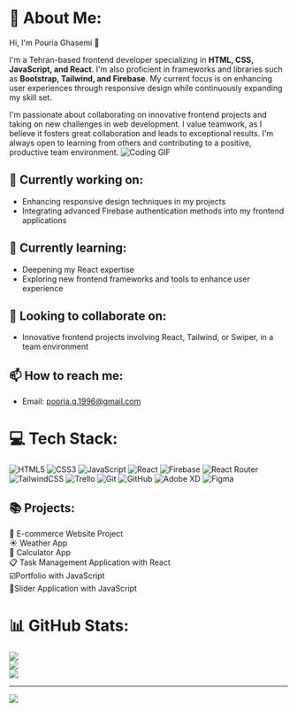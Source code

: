 # 💫 About Me:
Hi, I'm Pouria Ghasemi 👋

I'm a Tehran-based frontend developer specializing in **HTML, CSS, JavaScript, and React**. I'm also proficient in frameworks and libraries such as **Bootstrap, Tailwind, and Firebase**. My current focus is on enhancing user experiences through responsive design while continuously expanding my skill set.

I'm passionate about collaborating on innovative frontend projects and taking on new challenges in web development. I value teamwork, as I believe it fosters great collaboration and leads to exceptional results. I'm always open to learning from others and contributing to a positive, productive team environment.
![Coding GIF](https://i.giphy.com/media/v1.Y2lkPTc5MGI3NjExd3o2OXl3Nmk1OHhmb3lzczcxd2RlbzR1OWhxMzV5OGlhdTBnNTl1MiZlcD12MV9pbnRlcm5hbF9naWZfYnlfaWQmY3Q9Zw/1iNIkQBAwEkUuTpikf/giphy.gif)

## 🔭 Currently working on:
- Enhancing responsive design techniques in my projects
- Integrating advanced Firebase authentication methods into my frontend applications

## 🌱 Currently learning:
- Deepening my React expertise
- Exploring new frontend frameworks and tools to enhance user experience

## 👯 Looking to collaborate on:
- Innovative frontend projects involving React, Tailwind, or Swiper, in a team environment

## 📫 How to reach me:
- Email: [pooria.q.1996@gmail.com](mailto:pooria.q.1996@gmail.com)

# 💻 Tech Stack:
![HTML5](https://img.shields.io/badge/html5-%23E34F26.svg?style=for-the-badge&logo=html5&logoColor=white) ![CSS3](https://img.shields.io/badge/css3-%231572B6.svg?style=for-the-badge&logo=css3&logoColor=white) ![JavaScript](https://img.shields.io/badge/javascript-%23323330.svg?style=for-the-badge&logo=javascript&logoColor=%23F7DF1E) ![React](https://img.shields.io/badge/react-%2320232a.svg?style=for-the-badge&logo=react&logoColor=%2361DAFB) ![Firebase](https://img.shields.io/badge/firebase-%23039BE5.svg?style=for-the-badge&logo=firebase) ![React Router](https://img.shields.io/badge/React_Router-CA4245?style=for-the-badge&logo=react-router&logoColor=white) ![TailwindCSS](https://img.shields.io/badge/tailwindcss-%2338B2AC.svg?style=for-the-badge&logo=tailwind-css&logoColor=white) ![Trello](https://img.shields.io/badge/Trello-%23026AA7.svg?style=for-the-badge&logo=Trello&logoColor=white) ![Git](https://img.shields.io/badge/git-%23F05033.svg?style=for-the-badge&logo=git&logoColor=white) ![GitHub](https://img.shields.io/badge/github-%23121011.svg?style=for-the-badge&logo=github&logoColor=white) ![Adobe XD](https://img.shields.io/badge/Adobe%20XD-470137?style=for-the-badge&logo=Adobe%20XD&logoColor=#FF61F6) ![Figma](https://img.shields.io/badge/figma-%23F24E1E.svg?style=for-the-badge&logo=figma&logoColor=white)

 ## 📚 Projects:
   🛒 E-commerce Website Project<br>
   ☀️ Weather App<br>
   🧮 Calculator App<br>
   📋 Task Management Application with React<br>
   ☑️Portfolio with JavaScript<br>
  🎢Slider Application with JavaScript<br>

# 📊 GitHub Stats:
![](https://github-readme-stats.vercel.app/api?username=p-Limbo1996&theme=shadow_blue&hide_border=false&include_all_commits=false&count_private=false)<br/>
![](https://github-readme-streak-stats.herokuapp.com/?user=p-Limbo1996&theme=shadow_blue&hide_border=false)<br/>
![](https://github-readme-stats.vercel.app/api/top-langs/?username=p-Limbo1996&theme=shadow_blue&hide_border=false&include_all_commits=false&count_private=false&layout=compact)

---
[![](https://visitcount.itsvg.in/api?id=p-Limbo1996&label=Profile%20Views&icon=5&pretty=false)](https://visitcount.itsvg.in)

<!-- Proudly created with GPRM ( https://gprm.itsvg.in ) -->
